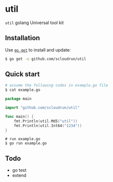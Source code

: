 # util

`util` golang Universal tool kit 


## Installation

Use [`go get`](https://golang.org/cmd/go/#hdr-Download_and_install_packages_and_dependencies) to install and update:

```sh
$ go get -u github.com/scloudrun/util
```

## Quick start
 
```sh
# assume the following codes in example.go file
$ cat example.go
```

```go
package main

import "github.com/scloudrun/util"

func main() {
    fmt.Println(util.Md5("util"))
    fmt.Println(util.Int64("1234"))
}
```

```
# run example.go
$ go run example.go
```

## Todo
- go test
- extend
